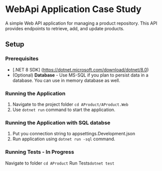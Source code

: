 # WebApi Application Case Study 

A simple Web API application for managing a product repository. This API provides endpoints to retrieve, add, and update products.

## Setup 
### Prerequisites 
- [.NET 8 SDK] (https://dotnet.microsoft.com/download/dotnet/8.0)  
- (Optional) **Database** - Use MS-SQL if you plan to persist data in a database. You can use in memory database as well. 

### Running the Application 
1. Navigate to the project folder
    `cd AProduct/AProduct.Web`
3. Use `dotnet run` command to start the application.

### Running the Application with SQL databse
1. Put you connection string to appsettings.Development.json
2. Run application using `dotnet run -sql` command.

### Running Tests - In Progress
Navigate to folder `cd AProduct`
Run Tests`dotnet test`
